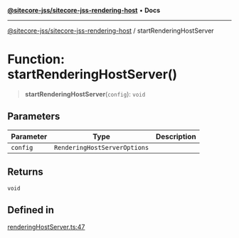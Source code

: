 [**@sitecore-jss/sitecore-jss-rendering-host**](../README.md) • **Docs**

***

[@sitecore-jss/sitecore-jss-rendering-host](../README.md) / startRenderingHostServer

# Function: startRenderingHostServer()

> **startRenderingHostServer**(`config`): `void`

## Parameters

| Parameter | Type | Description |
| ------ | ------ | ------ |
| `config` | `RenderingHostServerOptions` |  |

## Returns

`void`

## Defined in

[renderingHostServer.ts:47](https://github.com/Sitecore/jss/blob/2f7f8a3f57bf348df36eb566e1598f25fb4e1fd2/packages/sitecore-jss-rendering-host/src/renderingHostServer.ts#L47)
